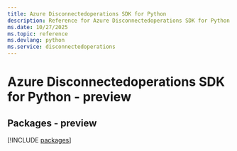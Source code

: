 ```yaml
---
title: Azure Disconnectedoperations SDK for Python
description: Reference for Azure Disconnectedoperations SDK for Python
ms.date: 10/27/2025
ms.topic: reference
ms.devlang: python
ms.service: disconnectedoperations
---
```

# Azure Disconnectedoperations SDK for Python - preview
## Packages - preview
[!INCLUDE [packages](disconnectedoperations-index.md)]